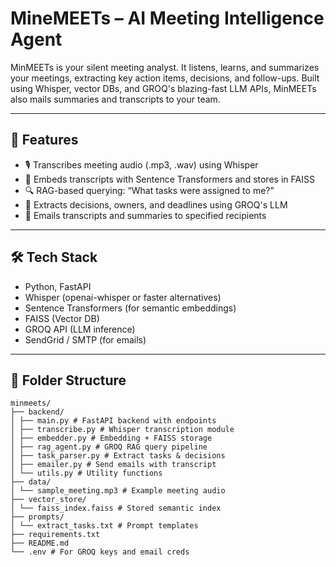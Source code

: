 # MineMEETs – AI Meeting Intelligence Agent

MinMEETs is your silent meeting analyst. It listens, learns, and summarizes your meetings, extracting key action items, decisions, and follow-ups. Built using Whisper, vector DBs, and GROQ's blazing-fast LLM APIs, MinMEETs also mails summaries and transcripts to your team.

---

## 🚀 Features

- 🎙️ Transcribes meeting audio (.mp3, .wav) using Whisper
- 🧠 Embeds transcripts with Sentence Transformers and stores in FAISS
- 🔍 RAG-based querying: “What tasks were assigned to me?”
- 📝 Extracts decisions, owners, and deadlines using GROQ's LLM
- 📧 Emails transcripts and summaries to specified recipients

---

## 🛠️ Tech Stack

- Python, FastAPI
- Whisper (openai-whisper or faster alternatives)
- Sentence Transformers (for semantic embeddings)
- FAISS (Vector DB)
- GROQ API (LLM inference)
- SendGrid / SMTP (for emails)

---

## 📂 Folder Structure

``` text
minmeets/
├── backend/
│ ├── main.py # FastAPI backend with endpoints
│ ├── transcribe.py # Whisper transcription module
│ ├── embedder.py # Embedding + FAISS storage
│ ├── rag_agent.py # GROQ RAG query pipeline
│ ├── task_parser.py # Extract tasks & decisions
│ ├── emailer.py # Send emails with transcript
│ └── utils.py # Utility functions
├── data/
│ └── sample_meeting.mp3 # Example meeting audio
├── vector_store/
│ └── faiss_index.faiss # Stored semantic index
├── prompts/
│ └── extract_tasks.txt # Prompt templates
├── requirements.txt
├── README.md
└── .env # For GROQ keys and email creds
```
